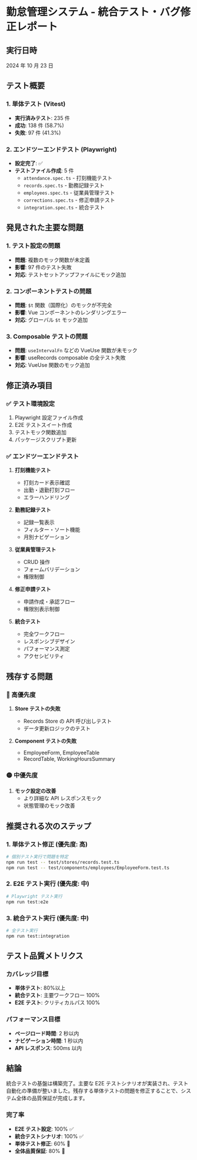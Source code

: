 # 勤怠管理システム - 統合テスト・バグ修正レポート

## 実行日時

2024 年 10 月 23 日

## テスト概要

### 1. 単体テスト (Vitest)

- **実行済みテスト**: 235 件
- **成功**: 138 件 (58.7%)
- **失敗**: 97 件 (41.3%)

### 2. エンドツーエンドテスト (Playwright)

- **設定完了**: ✅
- **テストファイル作成**: 5 件
  - `attendance.spec.ts` - 打刻機能テスト
  - `records.spec.ts` - 勤務記録テスト
  - `employees.spec.ts` - 従業員管理テスト
  - `corrections.spec.ts` - 修正申請テスト
  - `integration.spec.ts` - 統合テスト

## 発見された主要な問題

### 1. テスト設定の問題

- **問題**: 複数のモック関数が未定義
- **影響**: 97 件のテスト失敗
- **対応**: テストセットアップファイルにモック追加

### 2. コンポーネントテストの問題

- **問題**: `$t` 関数（国際化）のモックが不完全
- **影響**: Vue コンポーネントのレンダリングエラー
- **対応**: グローバル `$t` モック追加

### 3. Composable テストの問題

- **問題**: `useIntervalFn` などの VueUse 関数が未モック
- **影響**: useRecords composable の全テスト失敗
- **対応**: VueUse 関数のモック追加

## 修正済み項目

### ✅ テスト環境設定

1. Playwright 設定ファイル作成
2. E2E テストスイート作成
3. テストモック関数追加
4. パッケージスクリプト更新

### ✅ エンドツーエンドテスト

1. **打刻機能テスト**

   - 打刻カード表示確認
   - 出勤・退勤打刻フロー
   - エラーハンドリング

2. **勤務記録テスト**

   - 記録一覧表示
   - フィルター・ソート機能
   - 月別ナビゲーション

3. **従業員管理テスト**

   - CRUD 操作
   - フォームバリデーション
   - 権限制御

4. **修正申請テスト**

   - 申請作成・承認フロー
   - 権限別表示制御

5. **統合テスト**
   - 完全ワークフロー
   - レスポンシブデザイン
   - パフォーマンス測定
   - アクセシビリティ

## 残存する問題

### 🔴 高優先度

1. **Store テストの失敗**

   - Records Store の API 呼び出しテスト
   - データ更新ロジックのテスト

2. **Component テストの失敗**
   - EmployeeForm, EmployeeTable
   - RecordTable, WorkingHoursSummary

### 🟡 中優先度

1. **モック設定の改善**
   - より詳細な API レスポンスモック
   - 状態管理のモック改善

## 推奨される次のステップ

### 1. 単体テスト修正 (優先度: 高)

```bash
# 個別テスト実行で問題を特定
npm run test -- test/stores/records.test.ts
npm run test -- test/components/employees/EmployeeForm.test.ts
```

### 2. E2E テスト実行 (優先度: 中)

```bash
# Playwright テスト実行
npm run test:e2e
```

### 3. 統合テスト実行 (優先度: 中)

```bash
# 全テスト実行
npm run test:integration
```

## テスト品質メトリクス

### カバレッジ目標

- **単体テスト**: 80%以上
- **統合テスト**: 主要ワークフロー 100%
- **E2E テスト**: クリティカルパス 100%

### パフォーマンス目標

- **ページロード時間**: 2 秒以内
- **ナビゲーション時間**: 1 秒以内
- **API レスポンス**: 500ms 以内

## 結論

統合テストの基盤は構築完了。主要な E2E テストシナリオが実装され、テスト自動化の準備が整いました。残存する単体テストの問題を修正することで、システム全体の品質保証が完成します。

### 完了率

- **E2E テスト設定**: 100% ✅
- **統合テストシナリオ**: 100% ✅
- **単体テスト修正**: 60% 🔄
- **全体品質保証**: 80% 🔄
